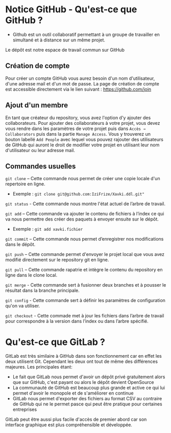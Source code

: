 # Notice GitHub - Qu'est-ce que GitHub ?


- Github est un outil collaboratif permettant à un groupe de travailler en simultané et à distance sur un même projet.

Le dépôt est notre espace de travail commun sur GitHub

## Création de compte

Pour créer un compte GitHub vous aurez besoin d'un nom d'utilisateur, d'une adresse mail et d'un mot de passe.
La page de création de compte est accessible directement via le lien suivant : https://github.com/join

## Ajout d'un membre

En tant que créateur du repository, vous avez l'option d'y ajouter des collaborateurs. Pour ajouter des collaborateurs à votre projet, vous devez vous rendre dans les paramètres de votre projet puis dans `Accès → Collaborators` puis dans la partie `Manage Access`. Vous y trouverez un bouton labellé `Add People` avec lequel vous pouvez rajouter des utilisateurs de GitHub qui auront le droit de modifier votre projet en utilisant leur nom d'utilisateur ou leur adresse mail.

## Commandes usuelles

`git clone` – Cette commande nous permet de créer une copie locale d'un repertoire en ligne.

* Exemple : `git clone git@github.com:IziFrize/Xavki.ddl.git"`

`git status` - Cette commande nous montre l'état actuel de l’arbre de travail.

`git add` – Cette commande va ajouter le contenu de fichiers à l’index ce qui va nous permettre des créer des paquets à envoyer ensuite sur le dépôt.

* Exemple : `git add xavki.fichier`

`git commit` – Cette commande nous permet d’enregistrer nos modifications dans le dépôt.

`git push` – Cette commande permet d'envoyer le projet local que vous avez modifié directement sur le repository git en ligne.

`git pull` – Cette commande rapatrie et intègre le contenu du repository en ligne dans le clone local.  

`git merge` - Cette commande sert à fusionner deux branches et à pousser le résultat dans la branche principale.  

`git config` - Cette commande sert à définir les paramètres de configuration qu'on va utiliser.  

`git checkout` - Cette commade met à jour les fichiers dans l’arbre de travail pour correspondre à la version dans l’index ou dans l’arbre spécifié.  

# Qu'est-ce que GitLab ?

GitLab est très similaire à GitHub dans son fonctionnement car en effet les deux utilisent Git. Cependant les deux ont tout de même des différences majeures.
Les principales étant:

- Le fait que GitLab nous permet d'avoir un dépôt privé gratuitement alors que sur GitHub, c'est payant ou alors le dépôt devient OpenSource
- La communauté de GitHub est beaucoup plus grande et active ce qui lui permet d'avoir le monopole et de s'améliorer en continue
- GitLab nous permet d'exporter des fichiers au format CSV au contraire de GitHub qui ne le permet pasce qui peut être pratique pour certaines entreprises

GitLab peut être aussi plus facile d'accès de premier abord car son interface graphique est plus compréhensible et développée.


